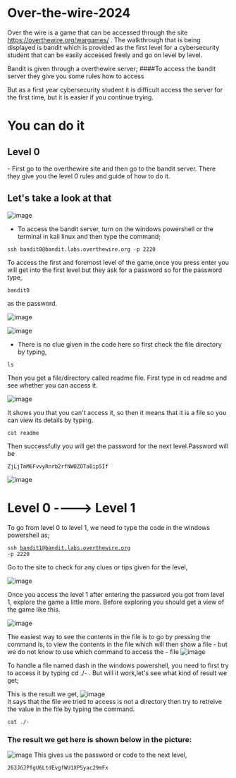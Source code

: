 # Over-the-wire-2024

Over the wire is a game that can be accessed through the site https://overthewire.org/wargames/ . The walkthrough that is being displayed is bandit which is provided as the first level for a cybersecurity student that can be easily accessed freely and go on level by level.

Bandit is given through a overthewire server;
####To access the bandit server they give you some rules how to access

But as a first year cybersecurity student it is difficult access the server for the first time, but it is easier if you continue trying.

<h1>You can do it</h1>

<h2>Level 0</h2>
- First go to the overthewire site and then go to the bandit server. There they give you the level 0 rules and guide of how to do it.

<h2>Let's take a look at that</h2>

![image](https://github.com/user-attachments/assets/b0addc9d-efda-44c0-9f31-2a03c2119fa4)

<ul><li>To access the bandit server, turn on the windows powershell or the terminal in kali linux and then type the command;</li></ul>

<pre><code>ssh bandit0@bandit.labs.overthewire.org -p 2220
</code></pre>

To access the first and foremost level of the game,once you press enter you will get into the first level but they ask for a password so for the password type,

<pre><code>bandit0</code></pre> as the password.

![image](https://github.com/user-attachments/assets/6e4c9c96-ce1a-4ca9-bdcf-22f28bfc0b86)

![image](https://github.com/user-attachments/assets/5d7fa3ca-d3d1-4670-b8c9-e020de04a50c)

- There is no clue given in the code here so first check the file directory by typing, 
<pre><code>ls</code></pre>
Then you get a file/directory called readme file. First type in cd readme and see whether you can access it.

![image](https://github.com/user-attachments/assets/ec0376cc-0fe3-46ee-b15e-6708fbfcfee7)

It shows you that you can't access it, so then it means that it is a file so you can view its details by typing.
<pre><code>cat readme</code></pre>

Then successfully you will get the password for the next level.Password will be <pre><code>ZjLjTmM6FvvyRnrb2rfNWOZOTa6ip5If</code></pre>

![image](https://github.com/user-attachments/assets/75befae7-6578-442d-be64-44de358c73d0)

# Level 0 ----> Level 1

To go from level 0 to level 1, we need to type the code in the windows powershell as;
        <pre><code>ssh bandit1@bandit.labs.overthewire.org -p 2220 </code></pre>

Go to the site to check for any clues or tips given for the level,

![image](https://github.com/user-attachments/assets/cf0b3ebf-1849-432c-b05a-140a01287d69)

Once you access the level 1 after entering the password you got from level 1, explore the game a little more. Before exploring you should get a view of the game like this.

![image](https://github.com/user-attachments/assets/adcfe815-50b9-41f2-94e6-850f6f2cf612)

The easiest way to see the contents in the file is to go by pressing the command ls, to view the contents in the file which will then show a file - but we do not know to use which command to access the - file
![image](https://github.com/user-attachments/assets/c26b644a-9e7b-48d3-8078-e04be2f240e9)

To handle a file named dash in the windows powershell, you need to first try to access it by typing cd ./- . But will it work,let's see what kind of result we get;

This is the result we get,
![image](https://github.com/user-attachments/assets/dc94eed4-afa6-40f7-9a11-6cacd4433f72) <br>
It says that the file we tried to access is not a directory then try to retreive the value in the file by typing the command.

<pre><code>cat ./- </code></pre>
<h3>The result we get here is shown below in the picture: </h3>

![image](https://github.com/user-attachments/assets/d5e1a014-11bf-43be-891e-588dc9d9cb85)
This gives us the password or code to the next level,

<pre><code>263JGJPfgU6LtdEvgfWU1XP5yac29mFx</code></pre>

